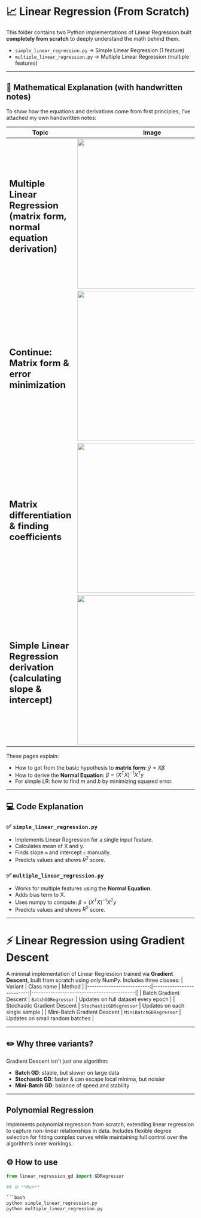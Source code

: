 # 📈 Linear Regression (From Scratch)

This folder contains two Python implementations of Linear Regression built **completely from scratch** to deeply understand the math behind them.

- `simple_linear_regression.py` → Simple Linear Regression (1 feature)
- `multiple_linear_regression.py` → Multiple Linear Regression (multiple features)

---

## 📐 **Mathematical Explanation (with handwritten notes)**

To show how the equations and derivations come from first principles, I’ve attached my own handwritten notes:

| Topic                            | Image                                                                 |
|----------------------------------|:----------------------------------------------------------------------:|
| <h2> Multiple Linear Regression (matrix form, normal equation derivation)</h2> |<img src="https://miro.medium.com/v2/resize:fit:1100/format:webp/1*zz8elaqpcp5Yt6ZcdUcagA.jpeg" width="400"> |
| <h2> Continue: Matrix form & error minimization </h2>|<img src="https://miro.medium.com/v2/resize:fit:1100/format:webp/1*CBlLyDn4oAMPVkXUfMM7zw.jpeg" width="400"> |
| <h2> Matrix differentiation & finding coefficients </h2>|<img src="https://miro.medium.com/v2/resize:fit:1100/format:webp/1*SnsVh-Buoe-XoJIhX5MByw.jpeg" width="400"> |
| <h2> Simple Linear Regression derivation (calculating slope & intercept)</h2>|<img src="https://miro.medium.com/v2/resize:fit:1100/format:webp/1*l1v2dZsaPq186Bvsn-VAXw.jpeg" width="400"> |

These pages explain:
- How to get from the basic hypothesis to **matrix form**: $\hat{y} = X \beta$
- How to derive the **Normal Equation**: $\beta = (X^T X)^{-1} X^T y$
- For simple LR: how to find $m$ and $b$ by minimizing squared error.

---

## 💻 **Code Explanation**

### ✅ `simple_linear_regression.py`
- Implements Linear Regression for a single input feature.
- Calculates mean of X and y.
- Finds slope `m` and intercept `c` manually.
- Predicts values and shows $R^2$ score.

### ✅ `multiple_linear_regression.py`
- Works for multiple features using the **Normal Equation**.
- Adds bias term to X.
- Uses numpy to compute: $\beta = (X^T X)^{-1} X^T y$
- Predicts values and shows $R^2$ score.

---
# ⚡ Linear Regression using Gradient Descent

A minimal implementation of Linear Regression trained via **Gradient Descent**, built from scratch using only NumPy.
Includes three classes:
| Variant                    | Class name                | Method                                     |
|--------------------------:|--------------------------:|-------------------------------------------:|
| Batch Gradient Descent    | `BatchGDRegressor`        | Updates on full dataset every epoch       |
| Stochastic Gradient Descent | `StochasticGDRegressor` | Updates on each single sample             |
| Mini-Batch Gradient Descent | `MiniBatchGDRegressor`  | Updates on small random batches           |


---

## ✏️ **Why three variants?**
Gradient Descent isn't just one algorithm:
- **Batch GD**: stable, but slower on large data
- **Stochastic GD**: faster & can escape local minima, but noisier
- **Mini-Batch GD**: balance of speed and stability

---
## Polynomial Regression  
<p>
Implements polynomial regression from scratch, extending linear regression to capture non-linear relationships in data.  
Includes flexible degree selection for fitting complex curves while maintaining full control over the algorithm’s inner workings.
</p>


## ⚙️ **How to use**
```python
from linear_regression_gd import GDRegressor

## ⚙️ **Run**

```bash
python simple_linear_regression.py
python multiple_linear_regression.py
